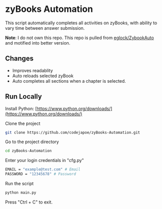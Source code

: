 # zyBooks Automation
This script automatically completes all activities on zyBooks, with ability to vary time between answer submission.

**Note**: I do not own this repo. This repo is pulled from [eglock/ZybookAuto](https://github.com/eglock/ZybookAuto) and motified into better version.

## Changes
- Improves readablity
- Auto reloads selected zyBook
- Auto completes all sections when a chapter is selected.

## Run Locally
Install Python: [https://www.python.org/downloads/](https://www.python.org/downloads/)

Clone the project

```bash
git clone https://github.com/codejapoe/zyBooks-Automation.git
```

Go to the project directory

```bash
cd zyBooks-Automation
```

Enter your login credentials in "cfg.py"

```bash
EMAIL = "example@test.com" # Email
PASSWORD = "12345678" # Password
```

Run the script

```bash
python main.py
```

Press "Ctrl + C" to exit.
